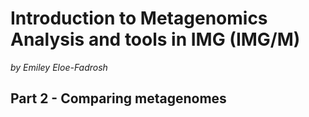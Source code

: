 #  Introduction to Metagenomics Analysis and tools in IMG (IMG/M)
*by Emiley Eloe-Fadrosh*

## Part 2 - Comparing metagenomes

